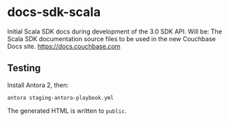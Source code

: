 # docs-sdk-scala
Initial Scala SDK docs during development of the 3.0 SDK API. Will be: The Scala SDK documentation source files to be used in the new Couchbase Docs site. https://docs.couchbase.com

## Testing
Install Antora 2, then:

```antora staging-antora-playbook.yml```

The generated HTML is written to `public`.